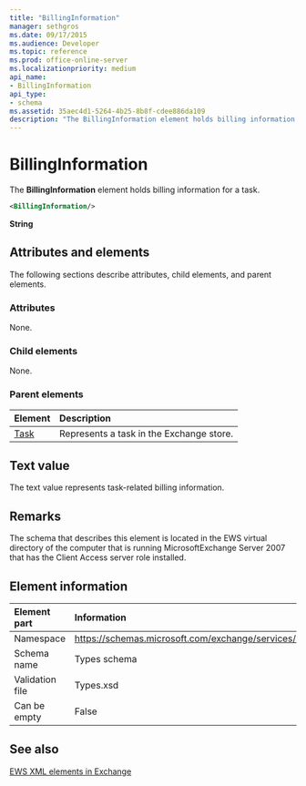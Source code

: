 ```yaml
---
title: "BillingInformation" 
manager: sethgros
ms.date: 09/17/2015
ms.audience: Developer
ms.topic: reference
ms.prod: office-online-server
ms.localizationpriority: medium
api_name:
- BillingInformation
api_type:
- schema
ms.assetid: 35aec4d1-5264-4b25-8b8f-cdee886da109
description: "The BillingInformation element holds billing information for a task."
---
```


# BillingInformation

The **BillingInformation** element holds billing information for a task. 
  
```xml
<BillingInformation/>
```

 **String**
 
## Attributes and elements

The following sections describe attributes, child elements, and parent elements.
  
### Attributes

None.
  
### Child elements

None.
 
### Parent elements

|**Element**|**Description**|
|:-----|:-----|
|[Task](task.md) <br/> |Represents a task in the Exchange store.  <br/> |
 
## Text value

The text value represents task-related billing information.

## Remarks

The schema that describes this element is located in the EWS virtual directory of the computer that is running MicrosoftExchange Server 2007 that has the Client Access server role installed.

## Element information

|Element part|Information|
|:-----|:-----|
|Namespace  <br/> |https://schemas.microsoft.com/exchange/services/2006/types  <br/> |
|Schema name  <br/> |Types schema  <br/> |
|Validation file  <br/> |Types.xsd  <br/> |
|Can be empty  <br/> |False  <br/> |

## See also

[EWS XML elements in Exchange](ews-xml-elements-in-exchange.md)
